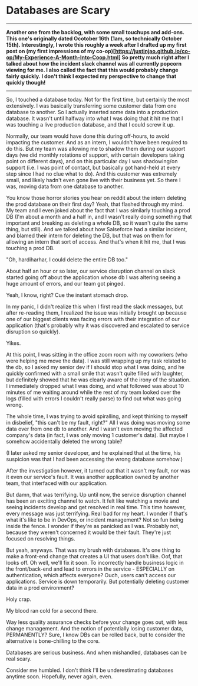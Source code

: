 # Databases are Scary

-----

**Another one from the backlog, with some small touchups and add-ons. This one's originally dated Ocotober 16th (1am, so technically October 15th). Interestingly, I wrote this roughly a week after I drafted up my first post on (my first impressions of my co-op)[https://justinjao.github.io/co-op/My-Experience-A-Month-Into-Coop.html] So pretty much right after I talked about how the incident slack channel was all currently popcorn viewing for me. I also called the fact that this would probably change fairly quickly. I don't think I expected my perspective to change that quickly though!**

-----

So, I touched a database today. Not for the first time, but certainly the most extensively. I was basically transferring some customer data from one database to another. So I actually inserted some data into a production database. It wasn't until halfway into what I was doing that it hit me that I was touching a live production database, and that I could screw it up.

Normally, our team would have done this during off-hours, to avoid impacting the customer. And as an intern, I wouldn't have been required to do this. But my team was allowing me to shadow them during our support days (we did monthly rotations of support, with certain developers taking point on different days), and on this particular day I was shadowing/on support (i.e. I was point of contact, but basically got hand-held at every step since I had no clue what to do). And this customer was extremely small, and likely hadn't even gone live with their business yet. So there I was, moving data from one database to another.


You know those horror stories you hear on reddit about the intern deleting the prod database on their first day? Yeah,
that flashed through my mind. My team and I even joked about the fact that I was similarly touching a prod DB (I'm about a month and a half in,
and I wasn't really doing something that important and breaking as deleting a whole DB, so it wasn't quite the same thing, but still).
And we talked about how Salseforce had a similar incident, and blamed their intern for deleting the DB, but that was on them for allowing an
intern that sort of access. And that's when it hit me, that I was touching a prod DB. 

"Oh, hardiharhar, I could delete the entire DB too."

About half an hour or so later, our service disruption channel on slack started going off about the application whose db I was altering seeing a huge
amount of errors, and our team got pinged.

Yeah, I know, right? Cue the instant stomach drop.

In my panic, I didn't realize this when I first read the slack messages, but after re-reading them, I realized the issue was initially brought up
because one of our biggest clients was facing errors with their integration of our application (that's probably why it was discovered and escalated to service disruption so quickly).

Yikes.

At this point, I was sitting in the office zoom room with my coworkers (who were helping me move the data). I was still wrapping up my task related to the db, so I asked my senior dev if I should stop what I was doing, and he quickly confirmed with a small smile that wasn't quite filled with laughter, but definitely showed that he was clearly aware of the irony of the situation. I immediately dropped what I was doing, and what followed was about 10 minutes of me waiting around while the rest of my team looked over the logs (filled with errors I couldn't really parse) to find out what was going wrong.

The whole time, I was trying to avoid spiralling, and kept thinking to myself in disbelief, "this can't be my fault, right?" All I was doing was moving some data over from one db to another. And I wasn't even moving the affected company's data (in fact, I was only moving 1 customer's data). But maybe I somehow accidentally deleted the wrong table?

(I later asked my senior developer, and he explained that at the time, his suspicion was that I had been accessing the wrong database somehow.)

After the investigation however, it turned out that it wasn't my fault, nor was it even our service's fault. It was another application owned by another team, that interfaced with our application.

But damn, that was terrifying. Up until now, the service disruption channel has been an exciting channel to watch. It felt like watching a movie and seeing incidents develop and get resolved in real time. This time however, every message was just terrifying. Real bad for my heart. I wonder if that's what it's like to be in DevOps, or incident management? Not so fun being inside the fence. I wonder if they're as panicked as I was. Probably not, because they weren't concerned it would be their fault. They're just focused on resolving things.

But yeah, anyways. That was my brush with databases. It's one thing to make a front-end change that creates a UI that users don't like. Oof, that looks off. Oh well, we'll fix it soon. To incorrectly handle business logic in the front/back-end and lead to errors in the service - ESPECIALLY on authentication, which affects everyone? Ouch, users can't access our applications. Service is down temporarily.  But potentially deleting customer data in a prod environment?

Holy crap. 

My blood ran cold for a second there.

Way less quality assurance checks before your change goes out, with less change management. And the notion of potentially losing customer data, PERMANENTLY? Sure, I know DBs can be rolled back, but to consider the alternative is bone-chilling to the core.

Databases are serious business. And when mishandled, databases can be real scary. 

Consider me humbled. I don't think I'll be underestimating databases anytime soon. Hopefully, never again, even.
